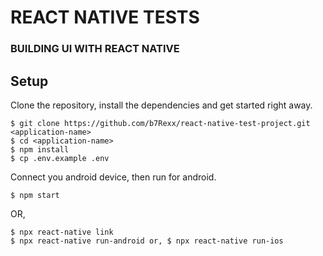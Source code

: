 # REACT NATIVE TESTS

### BUILDING UI WITH REACT NATIVE


## Setup
Clone the repository, install the dependencies and get started right away.

    $ git clone https://github.com/b7Rexx/react-native-test-project.git <application-name>
    $ cd <application-name>
    $ npm install
    $ cp .env.example .env

Connect you android device, then run for android. 

    $ npm start

OR,

    $ npx react-native link
    $ npx react-native run-android or, $ npx react-native run-ios
